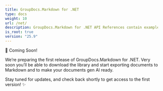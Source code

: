 ```yaml
---
title: GroupDocs.Markdown for .NET
type: docs
weight: 10
url: /net/
description: GroupDocs.Markdown for .NET API References contain examples, code snippets, and API documentation. It provides namespaces, classes, interfaces, and other API details.
is_root: true
version: "25.9"
---
```


🚧 Coming Soon!

We’re preparing the first release of GroupDocs.Markdown for .NET.
Very soon you’ll be able to download the library and start exporting documents to Markdown and to make your documents gen AI ready.

Stay tuned for updates, and check back shortly to get access to the first version! ✨
